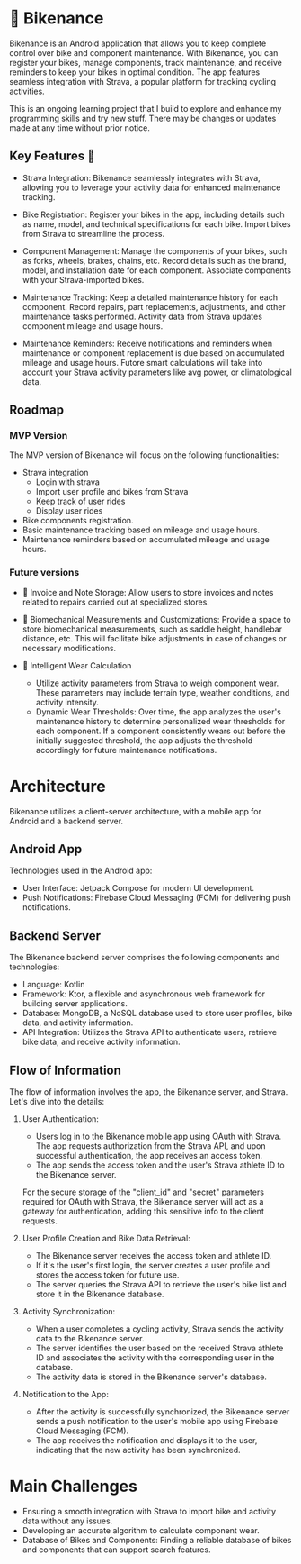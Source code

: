 # 🚴‍ Bikenance

Bikenance is an Android application that allows you to keep complete control over bike and component maintenance. With Bikenance, you can register your bikes, manage components, track maintenance, and receive reminders to keep your bikes in optimal condition. The app features seamless integration with Strava, a popular platform for tracking cycling activities.

This is an ongoing learning project that I build to explore and enhance my programming skills and try new stuff. There may be changes or updates made at any time without prior notice.

## Key Features 🔑

- Strava Integration: Bikenance seamlessly integrates with Strava, allowing you to leverage your activity data for enhanced maintenance tracking.

- Bike Registration: Register your bikes in the app, including details such as name, model, and technical specifications for each bike. Import bikes from Strava to streamline the process.

- Component Management: Manage the components of your bikes, such as forks, wheels, brakes, chains, etc. Record details such as the brand, model, and installation date for each component. Associate components with your Strava-imported bikes.

- Maintenance Tracking: Keep a detailed maintenance history for each component. Record repairs, part replacements, adjustments, and other maintenance tasks performed. Activity data from Strava updates component mileage and usage hours.

- Maintenance Reminders: Receive notifications and reminders when maintenance or component replacement is due based on accumulated mileage and usage hours. Futore smart calculations will take into account your Strava activity parameters like avg power, or climatological data.


## Roadmap

### MVP Version

The MVP version of Bikenance will focus on the following functionalities:

- Strava integration
    - Login with strava
    - Import user profile and bikes from Strava
    - Keep track of user rides
    - Display user rides
- Bike components registration.
- Basic maintenance tracking based on mileage and usage hours.
- Maintenance reminders based on accumulated mileage and usage hours.

### Future versions

- 📄 Invoice and Note Storage: Allow users to store invoices and notes related to repairs carried out at specialized stores.

- 📏 Biomechanical Measurements and Customizations: Provide a space to store biomechanical measurements, such as saddle height, handlebar distance, etc. This will facilitate bike adjustments in case of changes or necessary modifications.

- 🧠 Intelligent Wear Calculation
    - Utilize activity parameters from Strava to weigh component wear. These parameters may include terrain type, weather conditions, and activity intensity.
    - Dynamic Wear Thresholds: Over time, the app analyzes the user's maintenance history to determine personalized wear thresholds for each component. If a component consistently wears out before the initially suggested threshold, the app adjusts the threshold accordingly for future maintenance notifications.

# Architecture

Bikenance utilizes a client-server architecture, with a mobile app for Android and a backend server.

## Android App

Technologies used in the Android app:
- User Interface: Jetpack Compose for modern UI development.
- Push Notifications: Firebase Cloud Messaging (FCM) for delivering push notifications.

## Backend Server

The Bikenance backend server comprises the following components and technologies:

- Language: Kotlin
- Framework: Ktor, a flexible and asynchronous web framework for building server applications.
- Database: MongoDB, a NoSQL database used to store user profiles, bike data, and activity information.
- API Integration: Utilizes the Strava API to authenticate users, retrieve bike data, and receive activity information.


## Flow of Information

The flow of information involves the app, the Bikenance server, and Strava. Let's dive into the details:

1. User Authentication:
    - Users log in to the Bikenance mobile app using OAuth with Strava. The app requests authorization from the Strava API, and upon successful authentication, the app receives an access token.
    - The app sends the access token and the user's Strava athlete ID to the Bikenance server.

   For the secure storage of the "client_id" and "secret" parameters required for OAuth with Strava, the Bikenance server will act as a gateway for authentication, adding this sensitive info to the client requests.

2. User Profile Creation and Bike Data Retrieval:
    - The Bikenance server receives the access token and athlete ID.
    - If it's the user's first login, the server creates a user profile and stores the access token for future use.
    - The server queries the Strava API to retrieve the user's bike list and store it in the Bikenance database.

3. Activity Synchronization:
    - When a user completes a cycling activity, Strava sends the activity data to the Bikenance server.
    - The server identifies the user based on the received Strava athlete ID and associates the activity with the corresponding user in the database.
    - The activity data is stored in the Bikenance server's database.

4. Notification to the App:
    - After the activity is successfully synchronized, the Bikenance server sends a push notification to the user's mobile app using Firebase Cloud Messaging (FCM).
    - The app receives the notification and displays it to the user, indicating that the new activity has been synchronized.


# Main Challenges

- Ensuring a smooth integration with Strava to import bike and activity data without any issues.
- Developing an accurate algorithm to calculate component wear.
- Database of Bikes and Components: Finding a reliable database of bikes and components that can support search features.



